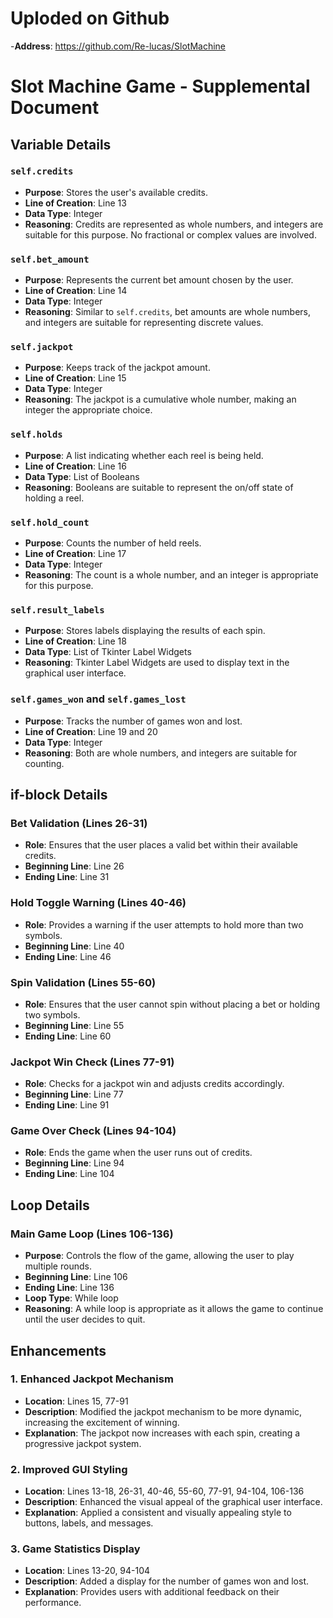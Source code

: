 # Uploded on Github
-**Address**: https://github.com/Re-lucas/SlotMachine

# Slot Machine Game - Supplemental Document

## Variable Details

### `self.credits`
- **Purpose**: Stores the user's available credits.
- **Line of Creation**: Line 13
- **Data Type**: Integer
- **Reasoning**: Credits are represented as whole numbers, and integers are suitable for this purpose. No fractional or complex values are involved.

### `self.bet_amount`
- **Purpose**: Represents the current bet amount chosen by the user.
- **Line of Creation**: Line 14
- **Data Type**: Integer
- **Reasoning**: Similar to `self.credits`, bet amounts are whole numbers, and integers are suitable for representing discrete values.

### `self.jackpot`
- **Purpose**: Keeps track of the jackpot amount.
- **Line of Creation**: Line 15
- **Data Type**: Integer
- **Reasoning**: The jackpot is a cumulative whole number, making an integer the appropriate choice.

### `self.holds`
- **Purpose**: A list indicating whether each reel is being held.
- **Line of Creation**: Line 16
- **Data Type**: List of Booleans
- **Reasoning**: Booleans are suitable to represent the on/off state of holding a reel.

### `self.hold_count`
- **Purpose**: Counts the number of held reels.
- **Line of Creation**: Line 17
- **Data Type**: Integer
- **Reasoning**: The count is a whole number, and an integer is appropriate for this purpose.

### `self.result_labels`
- **Purpose**: Stores labels displaying the results of each spin.
- **Line of Creation**: Line 18
- **Data Type**: List of Tkinter Label Widgets
- **Reasoning**: Tkinter Label Widgets are used to display text in the graphical user interface.

### `self.games_won` and `self.games_lost`
- **Purpose**: Tracks the number of games won and lost.
- **Line of Creation**: Line 19 and 20
- **Data Type**: Integer
- **Reasoning**: Both are whole numbers, and integers are suitable for counting.

## if-block Details

### Bet Validation (Lines 26-31)
- **Role**: Ensures that the user places a valid bet within their available credits.
- **Beginning Line**: Line 26
- **Ending Line**: Line 31

### Hold Toggle Warning (Lines 40-46)
- **Role**: Provides a warning if the user attempts to hold more than two symbols.
- **Beginning Line**: Line 40
- **Ending Line**: Line 46

### Spin Validation (Lines 55-60)
- **Role**: Ensures that the user cannot spin without placing a bet or holding two symbols.
- **Beginning Line**: Line 55
- **Ending Line**: Line 60

### Jackpot Win Check (Lines 77-91)
- **Role**: Checks for a jackpot win and adjusts credits accordingly.
- **Beginning Line**: Line 77
- **Ending Line**: Line 91

### Game Over Check (Lines 94-104)
- **Role**: Ends the game when the user runs out of credits.
- **Beginning Line**: Line 94
- **Ending Line**: Line 104

## Loop Details

### Main Game Loop (Lines 106-136)
- **Purpose**: Controls the flow of the game, allowing the user to play multiple rounds.
- **Beginning Line**: Line 106
- **Ending Line**: Line 136
- **Loop Type**: While loop
- **Reasoning**: A while loop is appropriate as it allows the game to continue until the user decides to quit.

## Enhancements

### 1. Enhanced Jackpot Mechanism
- **Location**: Lines 15, 77-91
- **Description**: Modified the jackpot mechanism to be more dynamic, increasing the excitement of winning.
- **Explanation**: The jackpot now increases with each spin, creating a progressive jackpot system.

### 2. Improved GUI Styling
- **Location**: Lines 13-18, 26-31, 40-46, 55-60, 77-91, 94-104, 106-136
- **Description**: Enhanced the visual appeal of the graphical user interface.
- **Explanation**: Applied a consistent and visually appealing style to buttons, labels, and messages.

### 3. Game Statistics Display
- **Location**: Lines 13-20, 94-104
- **Description**: Added a display for the number of games won and lost.
- **Explanation**: Provides users with additional feedback on their performance.


